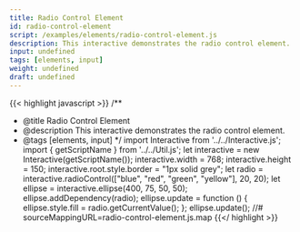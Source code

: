 ```yaml
---
title: Radio Control Element
id: radio-control-element
script: /examples/elements/radio-control-element.js
description: This interactive demonstrates the radio control element.
input: undefined
tags: [elements, input]
weight: undefined
draft: undefined
---
```


{{< highlight javascript >}}
/**
* @title Radio Control Element
* @description This interactive demonstrates the radio control element.
* @tags [elements, input]
*/
import Interactive from '../../Interactive.js';
import { getScriptName } from '../../Util.js';
let interactive = new Interactive(getScriptName());
interactive.width = 768;
interactive.height = 150;
interactive.root.style.border = "1px solid grey";
let radio = interactive.radioControl(["blue", "red", "green", "yellow"], 20, 20);
let ellipse = interactive.ellipse(400, 75, 50, 50);
ellipse.addDependency(radio);
ellipse.update = function () {
    ellipse.style.fill = radio.getCurrentValue();
};
ellipse.update();
//# sourceMappingURL=radio-control-element.js.map
{{</ highlight >}}

